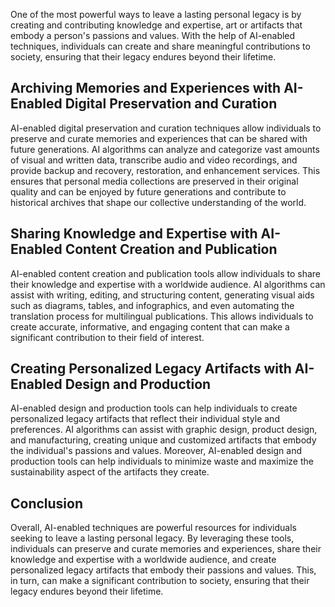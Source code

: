 
One of the most powerful ways to leave a lasting personal legacy is by creating and contributing knowledge and expertise, art or artifacts that embody a person's passions and values. With the help of AI-enabled techniques, individuals can create and share meaningful contributions to society, ensuring that their legacy endures beyond their lifetime.

Archiving Memories and Experiences with AI-Enabled Digital Preservation and Curation
------------------------------------------------------------------------------------

AI-enabled digital preservation and curation techniques allow individuals to preserve and curate memories and experiences that can be shared with future generations. AI algorithms can analyze and categorize vast amounts of visual and written data, transcribe audio and video recordings, and provide backup and recovery, restoration, and enhancement services. This ensures that personal media collections are preserved in their original quality and can be enjoyed by future generations and contribute to historical archives that shape our collective understanding of the world.

Sharing Knowledge and Expertise with AI-Enabled Content Creation and Publication
--------------------------------------------------------------------------------

AI-enabled content creation and publication tools allow individuals to share their knowledge and expertise with a worldwide audience. AI algorithms can assist with writing, editing, and structuring content, generating visual aids such as diagrams, tables, and infographics, and even automating the translation process for multilingual publications. This allows individuals to create accurate, informative, and engaging content that can make a significant contribution to their field of interest.

Creating Personalized Legacy Artifacts with AI-Enabled Design and Production
----------------------------------------------------------------------------

AI-enabled design and production tools can help individuals to create personalized legacy artifacts that reflect their individual style and preferences. AI algorithms can assist with graphic design, product design, and manufacturing, creating unique and customized artifacts that embody the individual's passions and values. Moreover, AI-enabled design and production tools can help individuals to minimize waste and maximize the sustainability aspect of the artifacts they create.

Conclusion
----------

Overall, AI-enabled techniques are powerful resources for individuals seeking to leave a lasting personal legacy. By leveraging these tools, individuals can preserve and curate memories and experiences, share their knowledge and expertise with a worldwide audience, and create personalized legacy artifacts that embody their passions and values. This, in turn, can make a significant contribution to society, ensuring that their legacy endures beyond their lifetime.
